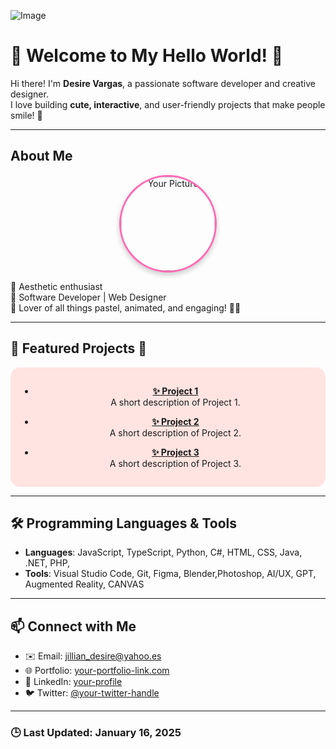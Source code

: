 <!-- Profile README -->
![Image](https://github.com/user-attachments/assets/e2e157f2-db32-4d3e-bd9c-671d24afca12)





 # 🌸 Welcome to My Hello World! 🌸

Hi there! I'm **Desire Vargas**, a passionate software developer and creative designer.  
I love building **cute, interactive**, and user-friendly projects that make people smile! 💖

---

## About Me
<div align="center">
  <img src="your-picture-url.jpg" alt="Your Picture" width="150" style="border-radius: 50%; box-shadow: 0px 4px 8px rgba(0,0,0,0.2); border: 3px solid #ff69b4;">
</div>

🌟 Aesthetic enthusiast  
🌟 Software Developer | Web Designer  
🌟 Lover of all things pastel, animated, and engaging! 🎨✨  

---

## 🌟 Featured Projects 🌟

<div align="center" style="background-color: #ffe4e1; padding: 15px; border-radius: 15px; background-image: url('pink-dots-image-url.jpg');">
  
- **[✨ Project 1](project1-link)**  
  A short description of Project 1.

- **[✨ Project 2](project2-link)**  
  A short description of Project 2.

- **[✨ Project 3](project3-link)**  
  A short description of Project 3.

</div>

---

## 🛠️ Programming Languages & Tools
- **Languages**: JavaScript, TypeScript, Python, C#, HTML, CSS, Java, .NET, PHP, 
- **Tools**: Visual Studio Code, Git, Figma, Blender,Photoshop, AI/UX, GPT, Augmented Reality, CANVAS

---

## 📫 Connect with Me
- ✉️ Email: [jillian_desire@yahoo.es](mailto:your-email@example.com)  
- 🌐 Portfolio: [your-portfolio-link.com](https://your-portfolio-link.com)  
- 📱 LinkedIn: [your-profile](https://www.linkedin.com/in/your-profile)  
- 🐦 Twitter: [@your-twitter-handle](https://twitter.com/your-twitter-handle)  

---

### 🕒 Last Updated: January 16, 2025

 
      

